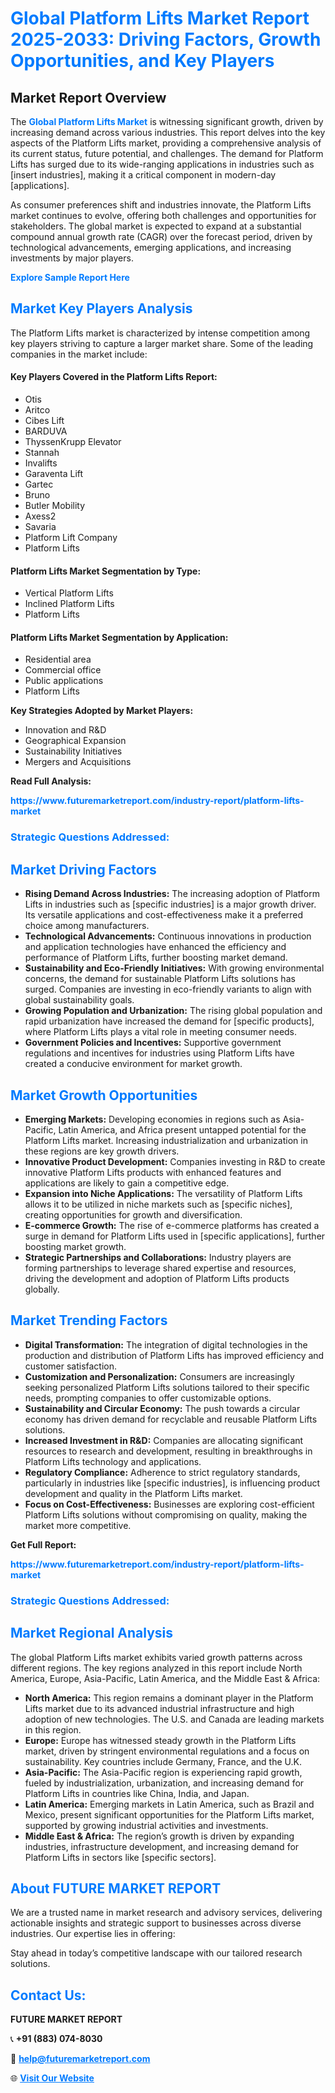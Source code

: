 <h1 style="color: #007BFF;">Global Platform Lifts Market Report 2025-2033: Driving Factors, Growth Opportunities, and Key Players</h1>

<section id="overview">
<h2>Market Report Overview</h2>
<p>The <a href="https://www.futuremarketreport.com/industry-report/platform-lifts-market" style="color: #007BFF; text-decoration: none;"><strong>Global Platform Lifts Market</strong></a> is witnessing significant growth, driven by increasing demand across various industries. This report delves into the key aspects of the Platform Lifts market, providing a comprehensive analysis of its current status, future potential, and challenges. The demand for Platform Lifts has surged due to its wide-ranging applications in industries such as [insert industries], making it a critical component in modern-day [applications].</p>
<p>As consumer preferences shift and industries innovate, the Platform Lifts market continues to evolve, offering both challenges and opportunities for stakeholders. The global market is expected to expand at a substantial compound annual growth rate (CAGR) over the forecast period, driven by technological advancements, emerging applications, and increasing investments by major players.</p>
</section>

<section id="overview">
<p><a href="https://www.futuremarketreport.com/request-sample/reportId=110035" style="color: #007BFF; text-decoration: none;"><strong>Explore Sample Report Here</strong></a></p>
</section>

<section id="key-players">
<h2 style="color: #007BFF;">Market Key Players Analysis</h2>
<p>The Platform Lifts market is characterized by intense competition among key players striving to capture a larger market share. Some of the leading companies in the market include:</p>
<h4>Key Players Covered in the Platform Lifts Report:</h4>
<ul><li>Otis</li><li>Aritco</li><li>Cibes Lift</li><li>BARDUVA</li><li>ThyssenKrupp Elevator</li><li>Stannah</li><li>Invalifts</li><li>Garaventa Lift</li><li>Gartec</li><li>Bruno</li><li>Butler Mobility</li><li>Axess2</li><li>Savaria</li><li>Platform Lift Company</li><li>Platform Lifts</li></ul>
<h4>Platform Lifts Market Segmentation by Type:</h4>
<ul><li>Vertical Platform Lifts</li><li>Inclined Platform Lifts</li><li>Platform Lifts</li></ul>

<h4>Platform Lifts Market Segmentation by Application:</h4>
<ul><li>Residential area</li><li>Commercial office</li><li>Public applications</li><li>Platform Lifts</li></ul>
<p><strong>Key Strategies Adopted by Market Players:</strong></p>
<ul>
<li>Innovation and R&D</li>
<li>Geographical Expansion</li>
<li>Sustainability Initiatives</li>
<li>Mergers and Acquisitions</li>
</ul>
</section>

<section>
<p><strong>Read Full Analysis: </strong></p><a href="https://www.futuremarketreport.com/industry-report/platform-lifts-market" style="color: #007BFF; text-decoration: none;"><strong>https://www.futuremarketreport.com/industry-report/platform-lifts-market</strong></a>
<h3 style="color: #007BFF;">Strategic Questions Addressed:</h3>
</section>

<section id="driving-factors">
<h2 style="color: #007BFF;">Market Driving Factors</h2>
<ul>
<li><strong>Rising Demand Across Industries:</strong> The increasing adoption of Platform Lifts in industries such as [specific industries] is a major growth driver. Its versatile applications and cost-effectiveness make it a preferred choice among manufacturers.</li>
<li><strong>Technological Advancements:</strong> Continuous innovations in production and application technologies have enhanced the efficiency and performance of Platform Lifts, further boosting market demand.</li>
<li><strong>Sustainability and Eco-Friendly Initiatives:</strong> With growing environmental concerns, the demand for sustainable Platform Lifts solutions has surged. Companies are investing in eco-friendly variants to align with global sustainability goals.</li>
<li><strong>Growing Population and Urbanization:</strong> The rising global population and rapid urbanization have increased the demand for [specific products], where Platform Lifts plays a vital role in meeting consumer needs.</li>
<li><strong>Government Policies and Incentives:</strong> Supportive government regulations and incentives for industries using Platform Lifts have created a conducive environment for market growth.</li>
</ul>
</section>

<section id="growth-opportunities">
<h2 style="color: #007BFF;">Market Growth Opportunities</h2>
<ul>
<li><strong>Emerging Markets:</strong> Developing economies in regions such as Asia-Pacific, Latin America, and Africa present untapped potential for the Platform Lifts market. Increasing industrialization and urbanization in these regions are key growth drivers.</li>
<li><strong>Innovative Product Development:</strong> Companies investing in R&D to create innovative Platform Lifts products with enhanced features and applications are likely to gain a competitive edge.</li>
<li><strong>Expansion into Niche Applications:</strong> The versatility of Platform Lifts allows it to be utilized in niche markets such as [specific niches], creating opportunities for growth and diversification.</li>
<li><strong>E-commerce Growth:</strong> The rise of e-commerce platforms has created a surge in demand for Platform Lifts used in [specific applications], further boosting market growth.</li>
<li><strong>Strategic Partnerships and Collaborations:</strong> Industry players are forming partnerships to leverage shared expertise and resources, driving the development and adoption of Platform Lifts products globally.</li>
</ul>
</section>

<section id="trending-factors">
<h2 style="color: #007BFF;">Market Trending Factors</h2>
<ul>
<li><strong>Digital Transformation:</strong> The integration of digital technologies in the production and distribution of Platform Lifts has improved efficiency and customer satisfaction.</li>
<li><strong>Customization and Personalization:</strong> Consumers are increasingly seeking personalized Platform Lifts solutions tailored to their specific needs, prompting companies to offer customizable options.</li>
<li><strong>Sustainability and Circular Economy:</strong> The push towards a circular economy has driven demand for recyclable and reusable Platform Lifts solutions.</li>
<li><strong>Increased Investment in R&D:</strong> Companies are allocating significant resources to research and development, resulting in breakthroughs in Platform Lifts technology and applications.</li>
<li><strong>Regulatory Compliance:</strong> Adherence to strict regulatory standards, particularly in industries like [specific industries], is influencing product development and quality in the Platform Lifts market.</li>
<li><strong>Focus on Cost-Effectiveness:</strong> Businesses are exploring cost-efficient Platform Lifts solutions without compromising on quality, making the market more competitive.</li>
</ul>
</section>

<section>
<p><strong>Get Full Report: </strong></p><a href="https://www.futuremarketreport.com/industry-report/platform-lifts-market" style="color: #007BFF; text-decoration: none;"><strong>https://www.futuremarketreport.com/industry-report/platform-lifts-market</strong></a>
<h3 style="color: #007BFF;">Strategic Questions Addressed:</h3>
</section>


<section id="regional-analysis">
<h2 style="color: #007BFF;">Market Regional Analysis</h2>
<p>The global Platform Lifts market exhibits varied growth patterns across different regions. The key regions analyzed in this report include North America, Europe, Asia-Pacific, Latin America, and the Middle East & Africa:</p>
<ul>
<li><strong>North America:</strong> This region remains a dominant player in the Platform Lifts market due to its advanced industrial infrastructure and high adoption of new technologies. The U.S. and Canada are leading markets in this region.</li>
<li><strong>Europe:</strong> Europe has witnessed steady growth in the Platform Lifts market, driven by stringent environmental regulations and a focus on sustainability. Key countries include Germany, France, and the U.K.</li>
<li><strong>Asia-Pacific:</strong> The Asia-Pacific region is experiencing rapid growth, fueled by industrialization, urbanization, and increasing demand for Platform Lifts in countries like China, India, and Japan.</li>
<li><strong>Latin America:</strong> Emerging markets in Latin America, such as Brazil and Mexico, present significant opportunities for the Platform Lifts market, supported by growing industrial activities and investments.</li>
<li><strong>Middle East & Africa:</strong> The region’s growth is driven by expanding industries, infrastructure development, and increasing demand for Platform Lifts in sectors like [specific sectors].</li>
</ul>
</section>

<footer>
<h2 style="color: #007BFF;">About FUTURE MARKET REPORT</h2>
<p>We are a trusted name in market research and advisory services, delivering actionable insights and strategic support to businesses across diverse industries. Our expertise lies in offering:</p>

<p>Stay ahead in today’s competitive landscape with our tailored research solutions.</p>

<h2 style="color: #007BFF;">Contact Us:</h2>
<p><strong>FUTURE MARKET REPORT</strong></p>
<p>📞 <strong>+91 (883) 074-8030</strong></p>
<p>📧 <strong><a href="mailto:help@futuremarketreport.com" style="color: #007BFF;">help@futuremarketreport.com</a></strong></p>
<p>🌐 <strong><a href="https://www.futuremarketreport.com/" style="color: #007BFF;">Visit Our Website</a></strong></p>
</footer>